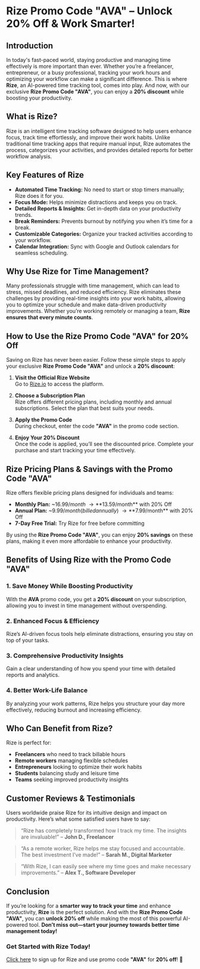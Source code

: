 # Rize Promo Code "AVA" – Unlock 20% Off & Work Smarter!

## Introduction

In today's fast-paced world, staying productive and managing time effectively is more important than ever. Whether you’re a freelancer, entrepreneur, or a busy professional, tracking your work hours and optimizing your workflow can make a significant difference. This is where **Rize**, an AI-powered time tracking tool, comes into play. And now, with our exclusive **Rize Promo Code "AVA"**, you can enjoy a **20% discount** while boosting your productivity.

## What is Rize?

Rize is an intelligent time tracking software designed to help users enhance focus, track time effortlessly, and improve their work habits. Unlike traditional time tracking apps that require manual input, Rize automates the process, categorizes your activities, and provides detailed reports for better workflow analysis.

## Key Features of Rize

- **Automated Time Tracking:** No need to start or stop timers manually; Rize does it for you.
- **Focus Mode:** Helps minimize distractions and keeps you on track.
- **Detailed Reports & Insights:** Get in-depth data on your productivity trends.
- **Break Reminders:** Prevents burnout by notifying you when it’s time for a break.
- **Customizable Categories:** Organize your tracked activities according to your workflow.
- **Calendar Integration:** Sync with Google and Outlook calendars for seamless scheduling.

## Why Use Rize for Time Management?

Many professionals struggle with time management, which can lead to stress, missed deadlines, and reduced efficiency. Rize eliminates these challenges by providing real-time insights into your work habits, allowing you to optimize your schedule and make data-driven productivity improvements. Whether you’re working remotely or managing a team, **Rize ensures that every minute counts**.

## How to Use the Rize Promo Code "AVA" for 20% Off

Saving on Rize has never been easier. Follow these simple steps to apply your exclusive **Rize Promo Code "AVA"** and unlock a **20% discount**:

1. **Visit the Official Rize Website**  
   Go to [Rize.io](https://rize.io) to access the platform.

2. **Choose a Subscription Plan**  
   Rize offers different pricing plans, including monthly and annual subscriptions. Select the plan that best suits your needs.

3. **Apply the Promo Code**  
   During checkout, enter the code **"AVA"** in the promo code section.

4. **Enjoy Your 20% Discount**  
   Once the code is applied, you’ll see the discounted price. Complete your purchase and start tracking your time effectively.

## Rize Pricing Plans & Savings with the Promo Code "AVA"

Rize offers flexible pricing plans designed for individuals and teams:

- **Monthly Plan:** ~$16.99/month~ → **$13.59/month** with 20% Off
- **Annual Plan:** ~$9.99/month (billed annually)~ → **$7.99/month** with 20% Off
- **7-Day Free Trial:** Try Rize for free before committing

By using the **Rize Promo Code "AVA"**, you can enjoy **20% savings** on these plans, making it even more affordable to enhance your productivity.

## Benefits of Using Rize with the Promo Code "AVA"

### 1. Save Money While Boosting Productivity  
With the **AVA** promo code, you get a **20% discount** on your subscription, allowing you to invest in time management without overspending.

### 2. Enhanced Focus & Efficiency  
Rize’s AI-driven focus tools help eliminate distractions, ensuring you stay on top of your tasks.

### 3. Comprehensive Productivity Insights  
Gain a clear understanding of how you spend your time with detailed reports and analytics.

### 4. Better Work-Life Balance  
By analyzing your work patterns, Rize helps you structure your day more effectively, reducing burnout and increasing efficiency.

## Who Can Benefit from Rize?

Rize is perfect for:

- **Freelancers** who need to track billable hours
- **Remote workers** managing flexible schedules
- **Entrepreneurs** looking to optimize their work habits
- **Students** balancing study and leisure time
- **Teams** seeking improved productivity insights

## Customer Reviews & Testimonials

Users worldwide praise Rize for its intuitive design and impact on productivity. Here’s what some satisfied users have to say:

> “Rize has completely transformed how I track my time. The insights are invaluable!” – **John D., Freelancer**

> “As a remote worker, Rize helps me stay focused and accountable. The best investment I’ve made!” – **Sarah M., Digital Marketer**

> “With Rize, I can easily see where my time goes and make necessary improvements.” – **Alex T., Software Developer**

## Conclusion

If you’re looking for a **smarter way to track your time** and enhance productivity, **Rize** is the perfect solution. And with the **Rize Promo Code "AVA"**, you can **unlock 20% off** while making the most of this powerful AI-powered tool. **Don’t miss out—start your journey towards better time management today!**

### Get Started with Rize Today!

[Click here](https://rize.io) to sign up for Rize and use promo code **"AVA"** for **20% off**! 🚀
